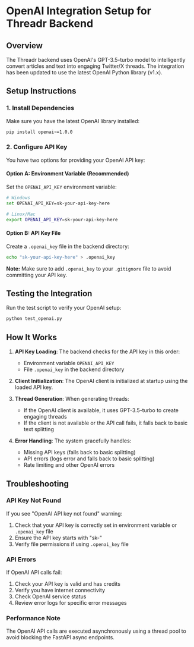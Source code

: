 # OpenAI Integration Setup for Threadr Backend

## Overview
The Threadr backend uses OpenAI's GPT-3.5-turbo model to intelligently convert articles and text into engaging Twitter/X threads. The integration has been updated to use the latest OpenAI Python library (v1.x).

## Setup Instructions

### 1. Install Dependencies
Make sure you have the latest OpenAI library installed:
```bash
pip install openai>=1.0.0
```

### 2. Configure API Key
You have two options for providing your OpenAI API key:

#### Option A: Environment Variable (Recommended)
Set the `OPENAI_API_KEY` environment variable:
```bash
# Windows
set OPENAI_API_KEY=sk-your-api-key-here

# Linux/Mac
export OPENAI_API_KEY=sk-your-api-key-here
```

#### Option B: API Key File
Create a `.openai_key` file in the backend directory:
```bash
echo "sk-your-api-key-here" > .openai_key
```

**Note:** Make sure to add `.openai_key` to your `.gitignore` file to avoid committing your API key.

## Testing the Integration

Run the test script to verify your OpenAI setup:
```bash
python test_openai.py
```

## How It Works

1. **API Key Loading**: The backend checks for the API key in this order:
   - Environment variable `OPENAI_API_KEY`
   - File `.openai_key` in the backend directory

2. **Client Initialization**: The OpenAI client is initialized at startup using the loaded API key.

3. **Thread Generation**: When generating threads:
   - If the OpenAI client is available, it uses GPT-3.5-turbo to create engaging threads
   - If the client is not available or the API call fails, it falls back to basic text splitting

4. **Error Handling**: The system gracefully handles:
   - Missing API keys (falls back to basic splitting)
   - API errors (logs error and falls back to basic splitting)
   - Rate limiting and other OpenAI errors

## Troubleshooting

### API Key Not Found
If you see "OpenAI API key not found" warning:
1. Check that your API key is correctly set in environment variable or `.openai_key` file
2. Ensure the API key starts with "sk-"
3. Verify file permissions if using `.openai_key` file

### API Errors
If OpenAI API calls fail:
1. Check your API key is valid and has credits
2. Verify you have internet connectivity
3. Check OpenAI service status
4. Review error logs for specific error messages

### Performance Note
The OpenAI API calls are executed asynchronously using a thread pool to avoid blocking the FastAPI async endpoints.